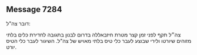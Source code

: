 ## Message 7284

דובר צה"ל:

צה״ל תקף לפני זמן קצר מטרת חיזבאללה בדרום לבנון בתגובה לחדירת כלים בלתי מזוהים שיורטו ולירי שבוצע לעבר כלי טיס בלתי מאויש של צה"ל. השיגור לעבר כלי הטיס יורט.

